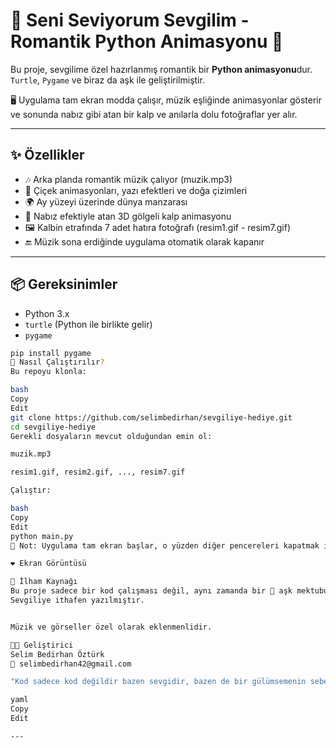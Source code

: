 # 🌸 Seni Seviyorum Sevgilim - Romantik Python Animasyonu 💜

Bu proje, sevgilime özel hazırlanmış romantik bir **Python animasyonu**dur.  
`Turtle`, `Pygame` ve biraz da aşk ile geliştirilmiştir.

🖥️ Uygulama tam ekran modda çalışır, müzik eşliğinde animasyonlar gösterir ve sonunda nabız gibi atan bir kalp ve anılarla dolu fotoğraflar yer alır.

---

## ✨ Özellikler

- 🎶 Arka planda romantik müzik çalıyor (muzik.mp3)
- 🌼 Çiçek animasyonları, yazı efektleri ve doğa çizimleri
- 🌍 Ay yüzeyi üzerinde dünya manzarası
- 💓 Nabız efektiyle atan 3D gölgeli kalp animasyonu
- 🖼️ Kalbin etrafında 7 adet hatıra fotoğrafı (resim1.gif - resim7.gif)
- 🔚 Müzik sona erdiğinde uygulama otomatik olarak kapanır

---

## 📦 Gereksinimler

- Python 3.x
- `turtle` (Python ile birlikte gelir)
- `pygame`

```bash
pip install pygame
🚀 Nasıl Çalıştırılır?
Bu repoyu klonla:

bash
Copy
Edit
git clone https://github.com/selimbedirhan/sevgiliye-hediye.git
cd sevgiliye-hediye
Gerekli dosyaların mevcut olduğundan emin ol:

muzik.mp3

resim1.gif, resim2.gif, ..., resim7.gif

Çalıştır:

bash
Copy
Edit
python main.py
📝 Not: Uygulama tam ekran başlar, o yüzden diğer pencereleri kapatmak isteyebilirsin 😊

❤️ Ekran Görüntüsü

🧠 İlham Kaynağı
Bu proje sadece bir kod çalışması değil, aynı zamanda bir 💌 aşk mektubudur.
Sevgiliye ithafen yazılmıştır.


Müzik ve görseller özel olarak eklenmenlidir.

👨‍💻 Geliştirici
Selim Bedirhan Öztürk
📧 selimbedirhan42@gmail.com

"Kod sadece kod değildir bazen sevgidir, bazen de bir gülümsemenin sebebi." 💜

yaml
Copy
Edit

---

```
